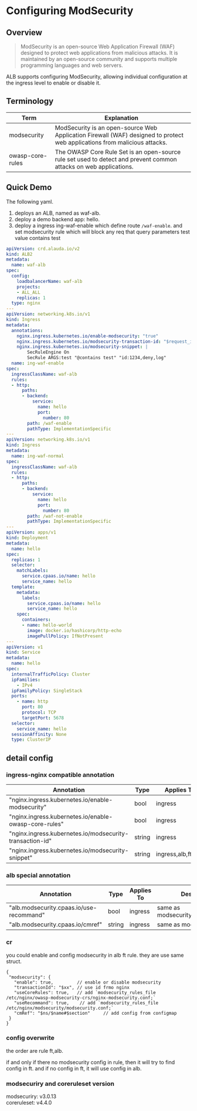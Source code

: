 # Configuring ModSecurity
## Overview
> ModSecurity is an open-source Web Application Firewall (WAF) designed to protect web applications from malicious attacks. It is maintained by an open-source community and supports multiple programming languages and web servers.

ALB supports configuring ModSecurity, allowing individual configuration at the ingress level to enable or disable it.

## Terminology
| Term             | Explanation                                                                                                               |
|------------------|---------------------------------------------------------------------------------------------------------------------------|
| modsecurity      | ModSecurity is an open-source Web Application Firewall (WAF) designed to protect web applications from malicious attacks. |
| owasp-core-rules | The OWASP Core Rule Set is an open-source rule set used to detect and prevent common attacks on web applications.         |

## Quick Demo

The following yaml.
1. deploys an ALB, named as waf-alb.
2. deploy a demo backend app: hello.
4. deploy a ingress ing-waf-enable which define route `/waf-enable`. and set modsecurity rule which will block any req that query parameters test value contains test

```yaml
apiVersion: crd.alauda.io/v2
kind: ALB2
metadata:
  name: waf-alb
spec:
  config:
    loadbalancerName: waf-alb
    projects:
    - ALL_ALL
    replicas: 1
  type: nginx
---
apiVersion: networking.k8s.io/v1
kind: Ingress
metadata:
  annotations:
    nginx.ingress.kubernetes.io/enable-modsecurity: "true"
    nginx.ingress.kubernetes.io/modsecurity-transaction-id: "$request_id"
    nginx.ingress.kubernetes.io/modsecurity-snippet: |
        SecRuleEngine On
        SecRule ARGS:test "@contains test" "id:1234,deny,log"
  name: ing-waf-enable
spec:
  ingressClassName: waf-alb
  rules:
  - http:
      paths:
      - backend:
          service:
            name: hello
            port:
              number: 80
        path: /waf-enable
        pathType: ImplementationSpecific
---
apiVersion: networking.k8s.io/v1
kind: Ingress
metadata:
  name: ing-waf-normal
spec:
  ingressClassName: waf-alb
  rules:
  - http:
      paths:
      - backend:
          service:
            name: hello
            port:
              number: 80
        path: /waf-not-enable
        pathType: ImplementationSpecific
---
apiVersion: apps/v1
kind: Deployment
metadata:
  name: hello
spec:
  replicas: 1
  selector:
    matchLabels:
      service.cpaas.io/name: hello
      service_name: hello
  template:
    metadata:
      labels:
        service.cpaas.io/name: hello
        service_name: hello
    spec:
      containers:
      - name: hello-world
        image: docker.io/hashicorp/http-echo
        imagePullPolicy: IfNotPresent
---
apiVersion: v1
kind: Service
metadata:
  name: hello
spec:
  internalTrafficPolicy: Cluster
  ipFamilies:
    - IPv4
  ipFamilyPolicy: SingleStack
  ports:
    - name: http
      port: 80
      protocol: TCP
      targetPort: 5678
  selector:
    service_name: hello
  sessionAffinity: None
  type: ClusterIP
```
## detail config
### ingress-nginx compatible annotation
| Annotation                                               | Type   | Applies To          |
|----------------------------------------------------------|--------|---------------------|
| "nginx.ingress.kubernetes.io/enable-modsecurity"         | bool   | ingress             |
| "nginx.ingress.kubernetes.io/enable-owasp-core-rules"    | bool   | ingress             |
| "nginx.ingress.kubernetes.io/modsecurity-transaction-id" | string | ingress             |
| "nginx.ingress.kubernetes.io/modsecurity-snippet"        | string | ingress,alb,ft,rule |

### alb special annotation
| Annotation                               | Type   | Applies To | Description                      |
| ---------------------------------------- | ------ | ---------- | -------------------------------- |
| "alb.modsecurity.cpaas.io/use-recommand" | bool   | ingress    | same as modsecurity.useRecommand |
| "alb.modsecurity.cpaas.io/cmref"         | string | ingress    | same as modsecurity.cmRef        |

### cr
you could enable and config modsecurity in alb ft rule. they are use same struct.

```json5
{ 
 "modsecurity": {
   "enable": true,         // enable or disable modsecurity
   "transactionId": "$xx", // use id frmo nginx 
   "useCoreRules": true,   // add `modsecurity_rules_file /etc/nginx/owasp-modsecurity-crs/nginx-modsecurity.conf;`
   "useRecommand": true,    // add `modsecurity_rules_file /etc/nginx/modsecurity/modsecurity.conf;`
   "cmRef": "$ns/$name#$section"     // add config from configmap
 }
}
```
### config overwrite
the order are rule ft,alb. 

if and only if there no modsecurity config in rule, then it will try to find config in ft. and if no config in ft, it will use config in alb.
### modsecuriry and coreruleset version
modsecuriry: v3.0.13  
coreruleset: v4.4.0